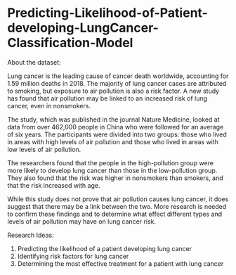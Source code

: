 # Predicting-Likelihood-of-Patient-developing-LungCancer-Classification-Model
About the dataset:

Lung cancer is the leading cause of cancer death worldwide, accounting for 1.59 million deaths in 2018. The majority of lung cancer cases are attributed to smoking, but exposure to air pollution is also a risk factor. A new study has found that air pollution may be linked to an increased risk of lung cancer, even in nonsmokers.

The study, which was published in the journal Nature Medicine, looked at data from over 462,000 people in China who were followed for an average of six years. The participants were divided into two groups: those who lived in areas with high levels of air pollution and those who lived in areas with low levels of air pollution.

The researchers found that the people in the high-pollution group were more likely to develop lung cancer than those in the low-pollution group. They also found that the risk was higher in nonsmokers than smokers, and that the risk increased with age.

While this study does not prove that air pollution causes lung cancer, it does suggest that there may be a link between the two. More research is needed to confirm these findings and to determine what effect different types and levels of air pollution may have on lung cancer risk.

Research Ideas:

1. Predicting the likelihood of a patient developing lung cancer
2. Identifying risk factors for lung cancer
3. Determining the most effective treatment for a patient with lung cancer
